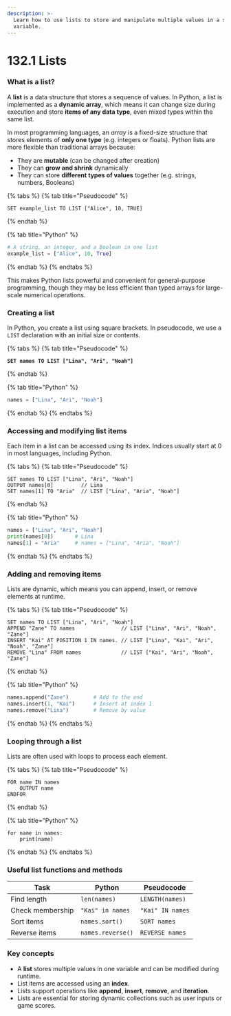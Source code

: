 ```yaml
---
description: >-
  Learn how to use lists to store and manipulate multiple values in a single
  variable.
---
```


# 132.1 Lists

### **What is a list?**

A **list** is a data structure that stores a sequence of values. In Python, a list is implemented as a **dynamic array**, which means it can change size during execution and store **items of any data type**, even mixed types within the same list.

In most programming languages, an _array_ is a fixed-size structure that stores elements of **only one type** (e.g. integers or floats). Python lists are more flexible than traditional arrays because:

* They are **mutable** (can be changed after creation)
* They can **grow and shrink** dynamically
* They can store **different types of values** together (e.g. strings, numbers, Booleans)

{% tabs %}
{% tab title="Pseudocode" %}
```
SET example_list TO LIST ["Alice", 10, TRUE]
```
{% endtab %}

{% tab title="Python" %}
```python
# A string, an integer, and a Boolean in one list
example_list = ["Alice", 10, True]
```
{% endtab %}
{% endtabs %}

This makes Python lists powerful and convenient for general-purpose programming, though they may be less efficient than typed arrays for large-scale numerical operations.

### **Creating a list**

In Python, you create a list using square brackets. In pseudocode, we use a `LIST` declaration with an initial size or contents.

{% tabs %}
{% tab title="Pseudocode" %}
<pre><code><strong>SET names TO LIST ["Lina", "Ari", "Noah"]
</strong></code></pre>
{% endtab %}

{% tab title="Python" %}
```python
names = ["Lina", "Ari", "Noah"]
```
{% endtab %}
{% endtabs %}

### **Accessing and modifying list items**

Each item in a list can be accessed using its index. Indices usually start at 0 in most languages, including Python.

{% tabs %}
{% tab title="Pseudocode" %}
```
SET names TO LIST ["Lina", "Ari", "Noah"]
OUTPUT names[0]         // Lina
SET names[1] TO "Aria"  // LIST ["Lina", "Aria", "Noah"]
```
{% endtab %}

{% tab title="Python" %}
```python
names = ["Lina", "Ari", "Noah"]
print(names[0])       # Lina
names[1] = "Aria"     # names = ["Lina", "Aria", "Noah"]
```
{% endtab %}
{% endtabs %}

### **Adding and removing items**

Lists are dynamic, which means you can append, insert, or remove elements at runtime.

{% tabs %}
{% tab title="Pseudocode" %}
```
SET names TO LIST ["Lina", "Ari", "Noah"]
APPEND "Zane" TO names               // LIST ["Lina", "Ari", "Noah", "Zane"]
INSERT "Kai" AT POSITION 1 IN names. // LIST ["Lina", "Kai", "Ari", "Noah", "Zane"]
REMOVE "Lina" FROM names             // LIST ["Kai", "Ari", "Noah", "Zane"]
```
{% endtab %}

{% tab title="Python" %}
```python
names.append("Zane")        # Add to the end
names.insert(1, "Kai")      # Insert at index 1
names.remove("Lina")        # Remove by value
```
{% endtab %}
{% endtabs %}

### **Looping through a list**

Lists are often used with loops to process each element.

{% tabs %}
{% tab title="Pseudocode" %}
```
FOR name IN names
    OUTPUT name
ENDFOR
```
{% endtab %}

{% tab title="Python" %}
```
for name in names:
    print(name)
```
{% endtab %}
{% endtabs %}

### **Useful list functions and methods**

| Task             | Python            | Pseudocode       |
| ---------------- | ----------------- | ---------------- |
| Find length      | `len(names)`      | `LENGTH(names)`  |
| Check membership | `"Kai" in names`  | `"Kai" IN names` |
| Sort items       | `names.sort()`    | `SORT names`     |
| Reverse items    | `names.reverse()` | `REVERSE names`  |

### Key concepts

* A **list** stores multiple values in one variable and can be modified during runtime.
* List items are accessed using an **index**.
* Lists support operations like **append**, **insert**, **remove**, and **iteration**.
* Lists are essential for storing dynamic collections such as user inputs or game scores.
